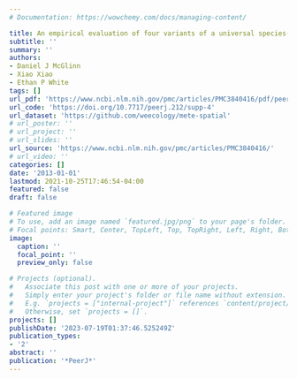 ```yaml
---
# Documentation: https://wowchemy.com/docs/managing-content/

title: An empirical evaluation of four variants of a universal species--area relationship
subtitle: ''
summary: ''
authors:
- Daniel J McGlinn
- Xiao Xiao
- Ethan P White
tags: []
url_pdf: 'https://www.ncbi.nlm.nih.gov/pmc/articles/PMC3840416/pdf/peerj-01-212.pdf'
url_code: 'https://doi.org/10.7717/peerj.212/supp-4'
url_dataset: 'https://github.com/weecology/mete-spatial'
# url_poster: ''
# url_project: ''
# url_slides: ''
url_source: 'https://www.ncbi.nlm.nih.gov/pmc/articles/PMC3840416/'
# url_video: ''
categories: []
date: '2013-01-01'
lastmod: 2021-10-25T17:46:54-04:00
featured: false
draft: false

# Featured image
# To use, add an image named `featured.jpg/png` to your page's folder.
# Focal points: Smart, Center, TopLeft, Top, TopRight, Left, Right, BottomLeft, Bottom, BottomRight.
image:
  caption: ''
  focal_point: ''
  preview_only: false

# Projects (optional).
#   Associate this post with one or more of your projects.
#   Simply enter your project's folder or file name without extension.
#   E.g. `projects = ["internal-project"]` references `content/project/deep-learning/index.md`.
#   Otherwise, set `projects = []`.
projects: []
publishDate: '2023-07-19T01:37:46.525249Z'
publication_types:
- '2'
abstract: ''
publication: '*PeerJ*'
---
```

